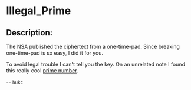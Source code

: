 
# Illegal_Prime
## Description:
The NSA published the ciphertext from a one-time-pad. Since breaking one-time-pad is so easy, I did it for you.

To avoid legal trouble I can't tell you the key. On an unrelated note I found this really cool [prime number](https://en.wikipedia.org/wiki/Illegal_prime).

-- `hukc`

